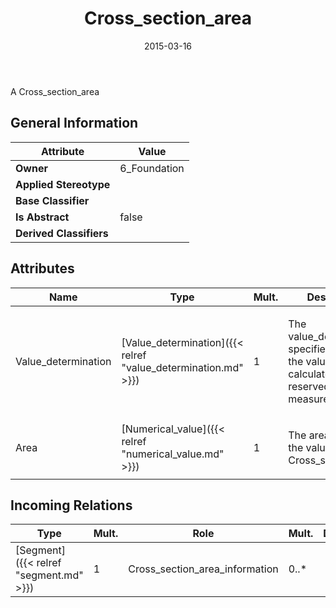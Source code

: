 ﻿---
title: Cross_section_area
toc: false
type: specs
date: "2015-03-16"
draft: false
specification: KBL
version: 2.4
documentType: "Recommendation"
elementType: Class
classes:
  - Cross_section_area
menu_name: kbl-2.4
---
<p>A Cross_section_area </p>

## General Information

| Attribute               | Value |
|-------------------------|-------|
| **Owner**               | 6_Foundation |
| **Applied Stereotype**  |   |
| **Base Classifier**     |   |
| **Is Abstract**         | false |
| **Derived Classifiers** |   |

## Attributes
|  Name  |  Type  |  Mult.  |  Description  |  Owning Classifier  |
|--------|--------|---------|---------------|--------------|
|Value_determination | [Value_determination]({{< relref "value_determination.md" >}}) | 1 | <p>The value_determinates specifies whether the value is calculated, reserved, or measured.</p> | [Cross_section_area]({{< relref "cross_section_area.md" >}}) |
|Area | [Numerical_value]({{< relref "numerical_value.md" >}}) | 1 | <p>The area specifies the value of the Cross_section_area.</p> | [Cross_section_area]({{< relref "cross_section_area.md" >}}) |

##  Incoming Relations
|    Type  |   Mult.  |   Role    |   Mult.   |   Description  |
|----------|----------|-----------|-----------|----------------|
| [Segment]({{< relref "segment.md" >}}) | 1 | Cross_section_area_information | 0..* |  |
